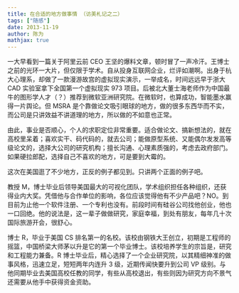 ```yaml
---
title: 在合适的地方做事情 （访美札记之二）
tags: ["随感"]
date: 2013-11-19
author: 陈为
mathjax: true
---
```


一大早看到一篇关于阿里云前 CEO 王坚的爆料文章，顿时冒了一声冷汗。王博士之前的光环一大片，但仅限于学术。自从投身互联网企业，烂评如潮啊。出身于杭大心理系，却做了一款漫游故宫的虚拟现实演示，一举成名，时间远远早于浙大 CAD 实验室拿下全国第一个虚拟现实 973 项目。后被北大董士海老师作为中国最牛的图形学人才（？）推荐到微软亚洲研究院。在微软时，也算成功，智能墨水赢得一片舆论。但 MSRA 是个靠做论文吸引眼球的地方，做的很多东西华而不实，而公司是只讲效益不讲道理的地方，所以做的不如意也正常。

由此，事业是否顺心，个人的求职定位非常重要。适合做论文、搞新想法的，就在高校里呆着；喜欢实干、码代码的，就去公司；能做原型系统、又能偶尔发发高等级论文的，选择大公司的研究机构；擅长沟通、心理素质强的，考虑去政府部门。如果硬拉郎配，选择自己不喜欢的地方，可是要到大霉的。

这次在美国逛了不少地方，正反的例子都见到。只讲两个正面的例子吧。

教授 M，博士毕业后领导美国最大的可视化团队，学术组织担任各种组织，还获得业内大奖。凭借他与合作单位的影响，各位应该觉得他有不少产品吧？NO。到目前为止他一个软件注册、一个专利也没有。前段时间有硅谷公司找他创业，他也一口回绝。他的说法是，这一辈子做做研究，家庭幸福，到处有朋友，每年几十次国际旅游开会，很舒心。

博士 R，毕业于美国 CS 排名第一的名校。该校由钢铁大王创立，初期是工程师的摇篮，中国桥梁大师茅以升是它的第一个毕业博士。该校培养学生的宗旨是，研究和工程能力兼备。R 博士毕业后，精心选择了一个企业研究院，以其精细神准的做事风格，迅速立足，短短两年内连升 3 级，近期传闻快要升到公司 VP 级别。与他同期毕业去美国高校任教的同学，有些从高校退出，有些则因为研究方向不景气还需要从他手中获得资金资助。
